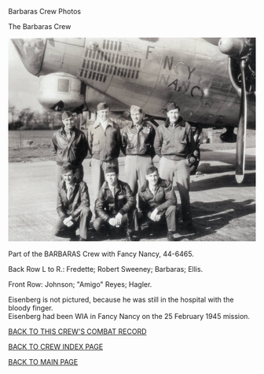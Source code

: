 
Barbaras Crew Photos






 




The Barbaras Crew  
  

![](Barbaras.jpg)  

Part of the BARBARAS Crew with Fancy Nancy, 44-6465.  

Back Row L to R.: Fredette; Robert Sweeney; Barbaras; Ellis.  

Front Row: Johnson; "Amigo" Reyes; Hagler.  

Eisenberg is not pictured, because he was still in the hospital with the bloody finger.  
 Eisenberg had been WIA in Fancy Nancy on the 25 February 1945 mission.  
  

[BACK TO THIS CREW'S COMBAT RECORD](ValorToVictory/crews/Barbaras.md)  

[BACK TO CREW INDEX PAGE](ValorToVictory/000crews.md)  

[BACK TO MAIN PAGE](ValorToVictory/index.html)


